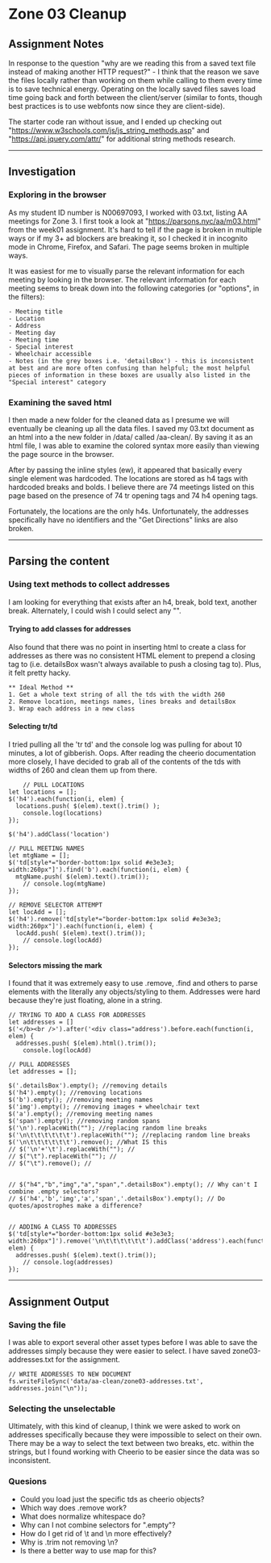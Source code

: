 # Zone 03 Cleanup

## Assignment Notes
In response to the question "why are we reading this from a saved text file instead of making another HTTP request?" - I think that the reason we save the files locally rather than working on them while calling to them every time is to save technical energy. Operating on the locally saved files saves load time going back and forth between the client/server (similar to fonts, though best practices is to use webfonts now since they are client-side).

The starter code ran without issue, and I ended up checking out "https://www.w3schools.com/js/js_string_methods.asp" and "https://api.jquery.com/attr/" for additional string methods research.

***

## Investigation

### Exploring in the browser
As my student ID number is N00697093, I worked with 03.txt, listing AA meetings for Zone 3. 
I first took a look at "https://parsons.nyc/aa/m03.html" from the week01 assignment. It's hard to tell if the page is broken in multiple ways or if my 3+ ad blockers are breaking it, so I checked it in incognito mode in Chrome, Firefox, and Safari. The page seems broken in multiple ways.

It was easiest for me to visually parse the relevant information for each meeting by looking in the browser. The relevant information for each meeting seems to break down into the following categories (or "options", in the filters):
	
	- Meeting title
	- Location 
	- Address
	- Meeting day
	- Meeting time
	- Special interest
	- Wheelchair accessible
	- Notes (in the grey boxes i.e. 'detailsBox') - this is inconsistent at best and are more often confusing than helpful; the most helpful pieces of information in these boxes are usually also listed in the "Special interest" category

### Examining the saved html
I then made a new folder for the cleaned data as I presume we will eventually be cleaning up all the data files. I saved my 03.txt document as an html into a the new folder in /data/ called /aa-clean/. By saving it as an html file, I was able to examine the colored syntax more easily than viewing the page source in the browser. 

After by passing the inline styles (ew), it appeared that basically every single element was hardcoded. The locations are stored as h4 tags with hardcoded breaks and bolds. I believe there are 74 meetings listed on this page based on the presence of 74 tr opening tags and 74 h4 opening tags.

Fortunately, the locations are the only h4s. Unfortunately, the addresses specifically have no identifiers and the "Get Directions" links are also broken.

***

## Parsing the content

### Using text methods to collect addresses
I am looking for everything that exists after an h4, break, bold text, another break. Alternately, I could wish I could select any "<td style="border-bottom:1px solid #e3e3e3; width:260px" valign="top">".

#### Trying to add classes for addresses
Also found that there was no point in inserting html to create a class for addresses as there was no consistent HTML element to prepend a closing tag to (i.e. detailsBox wasn't always available to push a closing tag to). Plus, it felt pretty hacky.

	** Ideal Method **
	1. Get a whole text string of all the tds with the width 260
	2. Remove location, meetings names, lines breaks and detailsBox
	3. Wrap each address in a new class 

#### Selecting tr/td
I tried pulling all the 'tr td' and the console log was pulling for about 10 minutes, a lot of gibberish. Oops. After reading the cheerio documentation more closely, I have decided to grab all of the contents of the tds with widths of 260 and clean them up from there.

		// PULL LOCATIONS
	let locations = []; 
	$('h4').each(function(i, elem) {
	  locations.push( $(elem).text().trim() );
	    console.log(locations)
	});

	$('h4').addClass('location')

	// PULL MEETING NAMES
	let mtgName = [];
	$('td[style*="border-bottom:1px solid #e3e3e3; width:260px"]').find('b').each(function(i, elem) {
	  mtgName.push( $(elem).text().trim());
	    // console.log(mtgName)
	});

	// REMOVE SELECTOR ATTEMPT
	let locAdd = [];
	$('h4').remove('td[style*="border-bottom:1px solid #e3e3e3; width:260px"]').each(function(i, elem) {
	  locAdd.push( $(elem).text().trim());
	    // console.log(locAdd)
	});

#### Selectors missing the mark
I found that it was extremely easy to use .remove, .find and others to parse elements with the literally any objects/styling to them. Addresses were hard because they're just floating, alone in a string.

	// TRYING TO ADD A CLASS FOR ADDRESSES
	let addresses = []
	$('</b><br />').after('<div class="address').before.each(function(i, elem) {
	  addresses.push( $(elem).html().trim());
	    console.log(locAdd)

	// PULL ADDRESSES
	let addresses = [];

	$('.detailsBox').empty(); //removing details
	$('h4').empty(); //removing locations
	$('b').empty(); //removing meeting names
	$('img').empty(); //removing images + wheelchair text
	$('a').empty(); //removing meeting names
	$('span').empty(); //removing random spans
	$('\n').replaceWith(""); //replacing random line breaks
	$('\n\t\t\t\t\t\t').replaceWith(""); //replacing random line breaks
	$('\n\t\t\t\t\t\t').remove(); //What IS this
	// $('\n'+'\t').replaceWith(""); //
	// $("\t").replaceWith(""); //
	// $("\t").remove(); //


	// $("h4","b","img","a","span",".detailsBox").empty(); // Why can't I combine .empty selectors?
	// $('h4','b','img','a','span','.detailsBox').empty(); // Do quotes/apostrophes make a difference?


	// ADDING A CLASS TO ADDRESSES
	$('td[style*="border-bottom:1px solid #e3e3e3; width:260px"]').remove('\n\t\t\t\t\t\t').addClass('address').each(function(i, elem) {
	  addresses.push( $(elem).text().trim());
	    // console.log(addresses)
	});

***

## Assignment Output

### Saving the file
I was able to export several other asset types before I was able to save the addresses simply because they were easier to select. I have saved zone03-addresses.txt for the assignment.

	// WRITE ADDRESSES TO NEW DOCUMENT
	fs.writeFileSync('data/aa-clean/zone03-addresses.txt', addresses.join("\n"));

### Selecting the unselectable
Ultimately, with this kind of cleanup, I think we were asked to work on addresses specifically because they were impossible to select on their own. There may be a way to select the text between two breaks, etc. within the strings, but I found working with Cheerio to be easier since the data was so inconsistent.

### Quesions
- Could you load just the specific tds as cheerio objects?
- Which way does .remove work?
- What does normalize whitespace do?
- Why can I not combine selectors for ".empty"?
- How do I get rid of \t and \n more effectively?
- Why is .trim not removing \n?
- Is there a better way to use map for this?